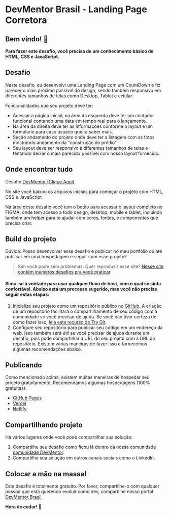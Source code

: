 # DevMentor Brasil - Landing Page Corretora

## Bem vindo! 👋

**Para fazer este desafio, você precisa de um conhecimento básico de HTML, CSS e JavaScript.**

## Desafio

Neste desafio, eu desenvolvi uma Landing Page com um CountDown e fiz parecer o mais próximo possível do design, sendo também responsivo em diferentes tamanhos de telas como Desktop, Tablet e celular.

Funcionalidades que seu projeto deve ter:

- Acessar a página inicial, na área da esquerda deve ter um contador funcional contando uma data em tempo real para o lançamento.
- Na área da direita deve ter as informações conforme o layout e um formulario para caso usuário queira saber mais. 
- Seção andamento do projeto onde deve ter a listagem com as fotos mostrando andamento da "construção do prédio".
- Seu layout deve ser responsivo a diferentes tamanhos de telas e tentando deixar o mais parecido possível com nosso layout fornecido.

## Onde encontrar tudo
Desafio [DevMentor (Clique Aqui)](https://www.devmentor.com.br/challenge/projeto-lancamento)

No site você baixou os arquivos iniciais para começar o projeto com HTML, CSS e JavaScript

Na área deste desafio você tem o botão para acessar o layout completo no FIGMA, onde tem acesso a todo design, desktop, mobile e tablet, incluindo também um helper para te ajudar com cores, fontes, e componentes que precisa criar.

## Build do projeto

Dúvida: Posso desenvolver esse desafio e publicar no meu portfólio ou até publicar em uma hospedagem e seguir com esse projeto?
> Sim você pode sem problemas.
Quer reproduzir esse site? [Nesse site contém inúmeros desafios pra você praticar](https://www.devmentor.com.br/challenge/projeto-lancamento)

#### Sinta-se à vontade para usar qualquer fluxo de host, com o qual se sinta confortável. Abaixo está um processo sugerido, mas você não precisa seguir estas etapas:

1. Inicialize seu projeto como um repositório público no [GitHub](https://github.com/). A criação de um repositório facilitará o compartilhamento de seu código com a comunidade se você precisar de ajuda. Se você não tiver certeza de como fazer isso, [leia este recurso do Try Git](https://try.github.io/).
2. Configure seu repositório para publicar seu código em um endereço da web. Isso também será útil se você precisar de ajuda durante um desafio, pois pode compartilhar a URL do seu projeto com a URL do repositório. Existem várias maneiras de fazer isso e fornecemos algumas recomendações abaixo.

## Publicando

Como mencionado acima, existem muitas maneiras de hospedar seu projeto gratuitamente. Recomendamos algumas hospedagens (100% gratuitas):

- [GitHub Pages](https://pages.github.com/)
- [Vercel](https://vercel.com/)
- [Netlify](https://www.netlify.com/)

## Compartilhando projeto

Há vários lugares onde você pode compartilhar sua solução:

1. Compartilhe seu desafio como ficou lá dentro da nossa comunidade [comunidade DevMentor](https://www.devmentor.com.br/comunidade).
2. Compartilhe sua solução em outros canais sociais como o LinkedIn.

## Colocar a mão na massa!

Este desafio é totalmente gratuito. Por favor, compartilhe-o com qualquer pessoa que está querendo evoluir como dev, compartilhe nosso portal [DevMentor Brasil](https://www.devmentor.com.br/).

**Hora de codar!** 🚀
